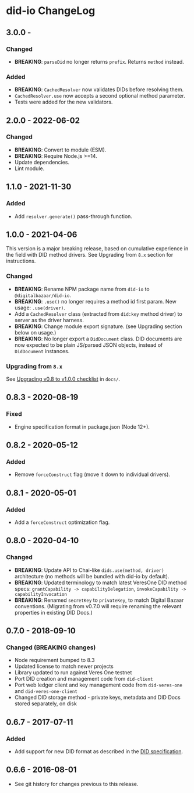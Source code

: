 # did-io ChangeLog

## 3.0.0 -

### Changed
- **BREAKING**: `parseDid` no longer returns `prefix`. Returns `method` instead.

### Added
- **BREAKING**: `CachedResolver` now validates DIDs before resolving them.
- `CachedResolver.use` now accepts a second optional method parameter.
- Tests were added for the new validators.

## 2.0.0 - 2022-06-02

### Changed
- **BREAKING**: Convert to module (ESM).
- **BREAKING**: Require Node.js >=14.
- Update dependencies.
- Lint module.

## 1.1.0 - 2021-11-30

### Added
- Add `resolver.generate()` pass-through function.

## 1.0.0 - 2021-04-06

This version is a major breaking release, based on cumulative experience in
the field with DID method drivers. See Upgrading from `8.x` section for
instructions.

### Changed
- **BREAKING**: Rename NPM package name from `did-io` to `@digitalbazaar/did-io`.
- **BREAKING**: `.use()` no longer requires a method id first param. New usage:
  `.use(driver)`.
- Add a `CachedResolver` class (extracted from `did:key` method driver) to
  server as the driver harness.
- **BREAKING**: Change module export signature. (see Upgrading section below
  on usage.)
- **BREAKING**: No longer export a `DidDocument` class. DID documents are now
  expected to be plain JS/parsed JSON objects, instead of `DidDocument`
  instances.

### Upgrading from `8.x`

See [Upgrading v0.8 to v1.0.0 checklist](docs/upgrading-0.8-to-1.0.md) in `docs/`.

## 0.8.3 - 2020-08-19

### Fixed
- Engine specification format in package.json (Node 12+).

## 0.8.2 - 2020-05-12

### Added
- Remove `forceConstruct` flag (move it down to individual drivers).

## 0.8.1 - 2020-05-01

### Added
- Add a `forceConstruct` optimization flag.

## 0.8.0 - 2020-04-10

### Changed

- **BREAKING**: Update API to Chai-like `dids.use(method, driver)` architecture
  (no methods will be bundled with did-io by default).
- **BREAKING**: Updated terminology to match latest VeresOne DID method specs:
  `grantCapability -> capabilityDelegation`,
  `invokeCapability -> capabilityInvocation`
- **BREAKING**: Renamed `secretKey` to `privateKey`, to match Digital
  Bazaar conventions. (Migrating from v0.7.0 will require renaming the relevant properties in existing DID Docs.)

## 0.7.0 - 2018-09-10

### Changed (BREAKING changes)
- Node requirement bumped to 8.3
- Updated license to match newer projects
- Library updated to run against Veres One testnet
- Port DID creation and management code from `did-client`
- Port web ledger client and key management code from `did-veres-one` and
  `did-veres-one-client`
- Changed DID storage method - private keys, metadata and DID Docs stored
  separately, on disk

## 0.6.7 - 2017-07-11

### Added
- Add support for new DID format as described in the [DID specification].

## 0.6.6 - 2016-08-01

- See git history for changes previous to this release.

[DID specification]: https://opencreds.github.io/did-spec/#the-generic-did-scheme
